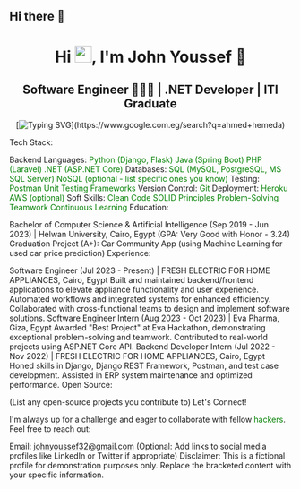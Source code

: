 ## Hi there 👋

<h1 align="center">Hi <img src="https://raw.githubusercontent.com/aemmadi/aemmadi/master/wave.gif" width="30">, I'm John Youssef 👑</h1>

<h2 align="center">Software Engineer 👨🏻‍💻 | .NET Developer | ITI Graduate</h2>

<div align="center">

[![Typing SVG](https://readme-typing-svg.demolab.com?font=Orbitron&weight=500&size=22&pause=1000&color=C00000&center=true&vCenter=true&width=420&lines=Follow+to+get+new+updates+💙👌;)](https://www.google.com.eg/search?q=ahmed+hemeda)

</div>

Tech Stack:

Backend Languages:
<font color="green">Python (Django, Flask)</font>
<font color="green">Java (Spring Boot)</font>
<font color="green">PHP (Laravel)</font>
<font color="green">.NET (ASP.NET Core)</font>
Databases:
<font color="green">SQL (MySQL, PostgreSQL, MS SQL Server)</font>
<font color="green">NoSQL (optional - list specific ones you know)</font>
Testing:
<font color="green">Postman</font>
<font color="green">Unit Testing Frameworks</font>
Version Control:
<font color="green">Git</font>
Deployment:
<font color="green">Heroku</font>
<font color="green">AWS (optional)</font>
Soft Skills:
<font color="green">Clean Code</font>
<font color="green">SOLID Principles</font>
<font color="green">Problem-Solving</font>
<font color="green">Teamwork</font>
<font color="green">Continuous Learning</font>
Education:

Bachelor of Computer Science & Artificial Intelligence (Sep 2019 - Jun 2023) | Helwan University, Cairo, Egypt (GPA: Very Good with Honor - 3.24)
Graduation Project (A+): Car Community App (using Machine Learning for used car price prediction)
Experience:

Software Engineer (Jul 2023 - Present) | FRESH ELECTRIC FOR HOME APPLIANCES, Cairo, Egypt
Built and maintained backend/frontend applications to elevate appliance functionality and user experience.
Automated workflows and integrated systems for enhanced efficiency.
Collaborated with cross-functional teams to design and implement software solutions.
Software Engineer Intern (Aug 2023 - Oct 2023) | Eva Pharma, Giza, Egypt
Awarded "Best Project" at Eva Hackathon, demonstrating exceptional problem-solving and teamwork.
Contributed to real-world projects using ASP.NET Core API.
Backend Developer Intern (Jul 2022 - Nov 2022) | FRESH ELECTRIC FOR HOME APPLIANCES, Cairo, Egypt
Honed skills in Django, Django REST Framework, Postman, and test case development.
Assisted in ERP system maintenance and optimized performance.
Open Source:

(List any open-source projects you contribute to)
Let's Connect!

I'm always up for a challenge and eager to collaborate with fellow  <font color="green">hackers</font>. Feel free to reach out:

Email: johnyoussef32@gmail.com
(Optional: Add links to social media profiles like LinkedIn or Twitter if appropriate)
Disclaimer: This is a fictional profile for demonstration purposes only. Replace the bracketed content with your specific information.
